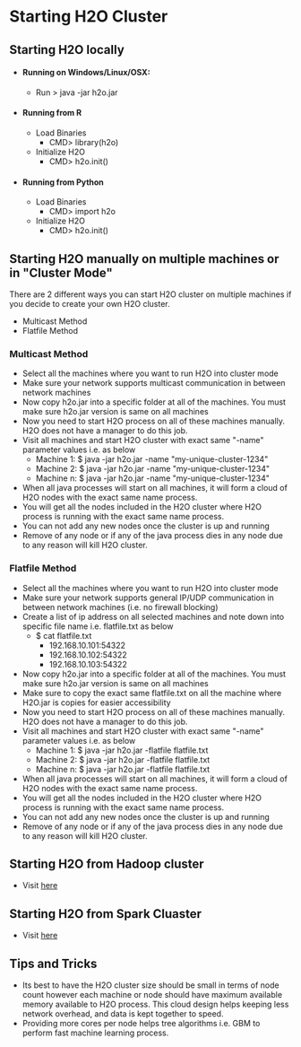 # Starting H2O Cluster #

## Starting H2O locally ##
 - #### Running on Windows/Linux/OSX: ####
   - Run > java -jar h2o.jar
 - #### Running from R ####
   - Load Binaries
     - CMD> library(h2o)
   - Initialize H2O
     - CMD> h2o.init()     
 - #### Running from Python ####
   - Load Binaries
     - CMD> import h2o
   - Initialize H2O
     - CMD> h2o.init()     

## Starting H2O manually on multiple machines or in "Cluster Mode" ##
  There are 2 different ways you can start H2O cluster on multiple machines if you decide to create your own H2O cluster. 
  - Multicast Method
  - Flatfile Method

### Multicast Method ###
 - Select all the machines where you want to run H2O into cluster mode
 - Make sure your network supports multicast communication in between network machines
 - Now copy h2o.jar into a specific folder at all of the machines. You must make sure h2o.jar version is same on all machines
 - Now you need to start H2O process on all of these machines manually. H2O does not have a manager to do this job.
 - Visit all machines and start H2O cluster with exact same "-name" parameter values i.e. as below
   - Machine 1: $ java -jar h2o.jar -name "my-unique-cluster-1234"
   - Machine 2: $ java -jar h2o.jar -name "my-unique-cluster-1234"
   - Machine n: $ java -jar h2o.jar -name "my-unique-cluster-1234"
 - When all java processes will start on all machines, it will form a cloud of H2O nodes with the exact same name process. 
 - You will get all the nodes included in the H2O cluster where H2O process is running with the exact same name process. 
 - You can not add any new nodes once the cluster is up and running
 - Remove of any node or if any of the java process dies in any node due to any reason will kill H2O cluster.
 
### Flatfile Method ###
 - Select all the machines where you want to run H2O into cluster mode
 - Make sure your network supports general IP/UDP communication in between network machines (i.e. no firewall blocking)
 - Create a list of ip address on all selected machines and note down into specific file name i.e. flatfile.txt as below
   - $ cat flatfile.txt
     - 192.168.10.101:54322
     - 192.168.10.102:54322
     - 192.168.10.103:54322
 - Now copy h2o.jar into a specific folder at all of the machines. You must make sure h2o.jar version is same on all machines
 - Make sure to copy the exact same flatfile.txt on all the machine where H2O.jar is copies for easier accessibility
 - Now you need to start H2O process on all of these machines manually. H2O does not have a manager to do this job.
 - Visit all machines and start H2O cluster with exact same "-name" parameter values i.e. as below
   - Machine 1: $ java -jar h2o.jar -flatfile flatfile.txt
   - Machine 2: $ java -jar h2o.jar -flatfile flatfile.txt
   - Machine n: $ java -jar h2o.jar -flatfile flatfile.txt
 - When all java processes will start on all machines, it will form a cloud of H2O nodes with the exact same name process. 
 - You will get all the nodes included in the H2O cluster where H2O process is running with the exact same name process. 
 - You can not add any new nodes once the cluster is up and running
 - Remove of any node or if any of the java process dies in any node due to any reason will kill H2O cluster.
 
## Starting H2O from Hadoop cluster ##
  - Visit [here](https://github.com/Avkash/mldl/blob/master/orgs/h2o/guide/cluster/h2o_cluster_hadoop.md)
  
## Starting H2O from Spark Cluaster ##
  - Visit [here](https://github.com/Avkash/mldl/blob/master/orgs/h2o/guide/cluster/h2o_cluster_spark.md)
  
## Tips and Tricks ##
 - Its best to have the H2O cluster size should be small in terms of node count however each machine or node should have maximum available memory available to H2O process. This cloud design helps keeping less network overhead, and data is kept together to speed.
  - Providing more cores per node helps tree algorithms i.e. GBM to perform fast machine learning process.
